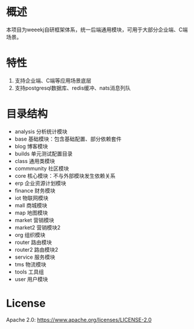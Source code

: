 # 概述

本项目为weeekj自研框架体系，统一后端通用模块，可用于大部分企业端、C端场景。

# 特性

1. 支持企业端、C端等应用场景底层
2. 支持postgresql数据库、redis缓冲、nats消息列队

# 目录结构

- analysis 分析统计模块
- base 基础模块：包含基础配置、部分依赖套件
- blog 博客模块
- builds 单元测试配置目录
- class 通用类模块
- commmunity 社区模块
- core 核心模块：不与外部模块发生依赖关系
- erp 企业资源计划模块
- finance 财务模块
- iot 物联网模块
- mall 商城模块
- map 地图模块
- market 营销模块
- market2 营销模块2
- org 组织模块
- router 路由模块
- router2 路由模块2
- service 服务模块
- tms 物流模块
- tools 工具组
- user 用户模块

# License

Apache 2.0: https://www.apache.org/licenses/LICENSE-2.0

